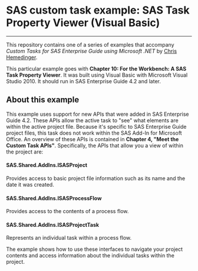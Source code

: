 # SAS custom task example: SAS Task Property Viewer (Visual Basic)
***
This repository contains one of a series of examples that accompany
_Custom Tasks for SAS Enterprise Guide using Microsoft .NET_ 
by [Chris Hemedinger](http://support.sas.com/hemedinger).

This particular example goes with
**Chapter 10: For the Workbench: A SAS Task Property Viewer**.  It was built using Visual Basic 
with Microsoft Visual Studio 2010.  It should run in SAS Enterprise Guide 4.2 and later.

## About this example
This example uses support for new APIs that were added in 
SAS Enterprise Guide 4.2.  These APIs allow the active task to "see" what 
elements are within the active project file.  Because it's 
specific to SAS Enterprise Guide project files, this task does not 
work within the SAS Add-In for Microsoft Office.
An overview of these APIs is contained in 
**Chapter 4, "Meet the Custom Task APIs"**.  Specifically, the APIs 
that allow you a view of within the project are:

#### SAS.Shared.AddIns.ISASProject
Provides access to basic project file information such as its name and the date it was created.  
#### SAS.Shared.AddIns.ISASProcessFlow
Provides access to the contents of a process flow.  
#### SAS.Shared.AddIns.ISASProjectTask
Represents an individual task within a process flow. 
 
The example shows how to use these interfaces to 
navigate your project contents and access information about the 
individual tasks within the project.
